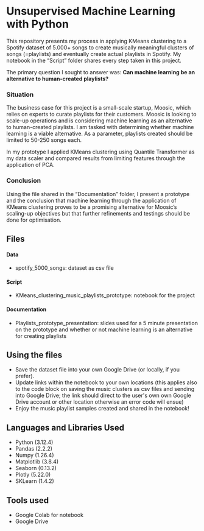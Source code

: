 # **Unsupervised Machine Learning with Python**

This repository presents my process in applying KMeans clustering to a Spotify dataset of 5.000+ songs to create musically meaningful clusters of songs (=playlists) and eventually create actual playlists in Spotify.  My notebook in the “Script” folder shares every step taken in this project.  

The primary question I sought to answer was: **Can machine learning be an alternative to human-created playlists?**

### Situation

The business case for this project is a small-scale startup, Moosic, which relies on experts to curate playlists for their customers.  Moosic is looking to scale-up operations and is considering machine learning as an alternative to human-created playlists.  I am tasked with determining whether machine learning is a viable alternative. As a parameter, playlists created should be limited to 50-250 songs each.

In my prototype I applied KMeans clustering using Quantile Transformer as my data scaler and compared results from limiting features through the application of PCA. 

### Conclusion
Using the file shared in the “Documentation” folder, I present a prototype and the conclusion that machine learning through the application of KMeans clustering proves to be a promising alternative for Moosic’s scaling-up objectives but that further refinements and testings should be done for optimisation.

## Files

#### Data
- 	spotify_5000_songs: dataset as csv file
#### Script
- 	KMeans_clustering_music_playlists_prototype: notebook for the project
#### Documentation
- 	Playlists_prototype_presentation: slides used for a 5 minute presentation on the prototype and whether or not machine learning is an alternative for creating playlists

## Using the files

- 	Save the dataset file into your own Google Drive (or locally, if you prefer).
- 	Update links within the notebook to your own locations (this applies also to the code block on saving the music clusters as csv files and sending into Google Drive; the link should direct to the user's own own Google Drive account or other location otherwise an error code will ensue)
- 	Enjoy the music playlist samples created and shared in the notebook!
  
## Languages and Libraries Used

- 	Python (3.12.4)
- 	Pandas (2.2.2)
- 	Numpy (1.26.4)
- 	Matplotlib (3.8.4)
- 	Seaborn (0.13.2)
- 	Plotly (5.22.0)
- 	SKLearn (1.4.2)

## Tools used

- Google Colab for notebook
- Google Drive
